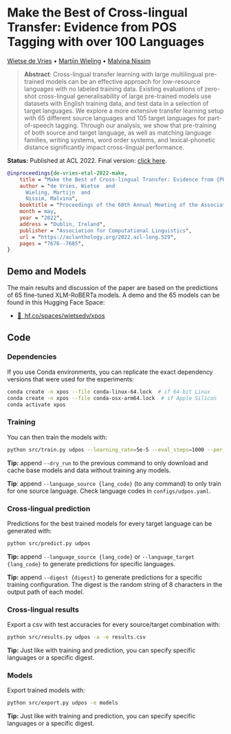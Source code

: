 
# Make the Best of Cross-lingual Transfer: Evidence from POS Tagging with over 100 Languages

[Wietse de Vries](https://scholar.google.nl/citations?user=gZkWURYAAAAJ) •
[Martijn Wieling](https://scholar.google.nl/citations?user=Fzv0QJAAAAAJ) •
[Malvina Nissim](https://scholar.google.nl/citations?user=hnTpEOAAAAAJ)

 > **Abstract**: Cross-lingual transfer learning with large multilingual pre-trained models can be an effective approach for low-resource languages with no labeled training data. Existing evaluations of zero-shot cross-lingual generalisability of large pre-trained models use datasets with English training data, and test data in a selection of target languages. We explore a more extensive transfer learning setup with 65 different source languages and 105 target languages for part-of-speech tagging. Through our analysis, we show that pre-training of both source and target language, as well as matching language families, writing systems, word order systems, and lexical-phonetic distance significantly impact cross-lingual performance. 

**Status:** Published at ACL 2022. Final version: [click here](https://aclanthology.org/2022.acl-long.529.pdf).

```bibtex
@inproceedings{de-vries-etal-2022-make,
    title = "Make the Best of Cross-lingual Transfer: Evidence from {POS} Tagging with over 100 Languages",
    author = "de Vries, Wietse  and
      Wieling, Martijn  and
      Nissim, Malvina",
    booktitle = "Proceedings of the 60th Annual Meeting of the Association for Computational Linguistics (Volume 1: Long Papers)",
    month = may,
    year = "2022",
    address = "Dublin, Ireland",
    publisher = "Association for Computational Linguistics",
    url = "https://aclanthology.org/2022.acl-long.529",
    pages = "7676--7685",
}
```

## Demo and Models

The main results and discussion of the paper are based on the predictions of 65 fine-tuned XLM-RoBERTa models. A demo and the 65 models can be found in this Hugging Face Space:

- [🤗&nbsp; hf.co/spaces/wietsedv/xpos](https://huggingface.co/spaces/wietsedv/xpos)


## Code

### Dependencies
If you use Conda environments, you can replicate the exact dependency versions that were used for the experiments:

```bash
conda create -n xpos --file conda-linux-64.lock  # if 64-bit Linux
conda create -n xpos --file conda-osx-arm64.lock  # if Apple Silicon
conda activate xpos
```

### Training
You can then train the models with:

```bash
python src/train.py udpos --learning_rate=5e-5 --eval_steps=1000 --per_device_batch_size=10 --max_steps=1000 --multi
```

**Tip:** append `--dry_run` to the previous command to only download and cache base models and data without training any models.

**Tip**: append `--language_source {lang_code}` (to any command) to only train for one source language. Check language codes in `configs/udpos.yaml`.

### Cross-lingual prediction

Predictions for the best trained models for every target language can be generated with:

```bash
python src/predict.py udpos
```

**Tip:** append `--language_source {lang_code}` or `--language_target {lang_code}` to generate predictions for specific languages.

**Tip:** append `--digest {digest}` to generate predictions for a specific training configuration. The digest is the random string of 8 characters in the output path of each model.

### Cross-lingual results

Export a csv with test accuracies for every source/target combination with:

```bash
python src/results.py udpos -a -e results.csv
```

**Tip:** Just like with training and prediction, you can specify specific languages or a specific digest.

### Models

Export trained models with:

```bash
python src/export.py udpos -e models
```

**Tip:** Just like with training and prediction, you can specify specific languages or a specific digest.
